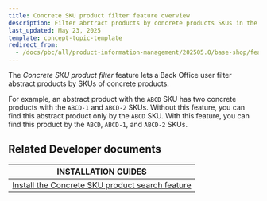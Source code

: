 ```yaml
---
title: Concrete SKU product filter feature overview
description: Filter abrtract products by concrete products SKUs in the Back Office.
last_updated: May 23, 2025
template: concept-topic-template
redirect_from:
  - /docs/pbc/all/product-information-management/202505.0/base-shop/feature-overviews/concrete-sku-product-search-feature-overview.html
---
```


The *Concrete SKU product filter* feature lets a Back Office user filter abstract products by SKUs of concrete products.

For example, an abstract product with the `ABCD` SKU has two concrete products with the `ABCD-1` and `ABCD-2` SKUs. Without this feature, you can find this abstract product only by the `ABCD` SKU. With this feature, you can find this product by the `ABCD`, `ABCD-1`, and `ABCD-2` SKUs.

## Related Developer documents

| INSTALLATION GUIDES                                                                                                                                                                                                                                |
|----------------------------------------------------------------------------------------------------------------------------------------------------------------------------------------------------------------------------------------------------|
| [Install the Concrete SKU product search feature](/docs/pbc/all/product-information-management/latest/base-shop/install-and-upgrade/install-features/install-the-product-feature#search-for-concrete-product-sku-in-the-list-of-abstract-products) |
